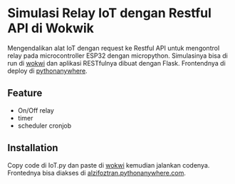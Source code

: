 # Simulasi Relay IoT dengan Restful API di Wokwik

Mengendalikan alat IoT dengan request ke Restful API 
untuk mengontrol relay pada microcontroller ESP32 dengan 
micropython. Simulasinya bisa di run di [wokwi](https://wokwi.com)
dan aplikasi RESTfulnya dibuat dengan Flask. Frontendnya 
di deploy di [pythonanywhere](https://pythonanywhere.com). 

## Feature
- On/Off relay
- timer
- scheduler cronjob

## Installation
Copy code di IoT.py dan paste di [wokwi](https://wokwi.com)
kemudian jalankan codenya. Frontednya bisa 
diakses di [alzifoztran.pythonanywhere.com](https://alzifoztran.pythonanywhere.com).



